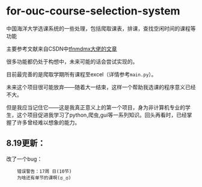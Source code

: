 # for-ouc-course-selection-system
中国海洋大学选课系统的一些处理，包括爬取课表，排课，查找空闲时间的课程等功能

主要参考文献来自CSDN中[tfnmdmx大佬的文章](https://blog.csdn.net/tfnmdmx/article/details/119023381)

很多功能都仍处于构想中，未来可能的话会尝试实现的。

目前最完善的是爬取学期所有课程至excel（详情参考`main.py`）。

未来这个项目很可能放弃——随着大一结束，这样一个帮助我选课的程序意义已经不大。

但是我应当记住它——这是我真正意义上的第一个项目，身为非计算机专业的学生，这个项目促进我学习了python,爬虫,gui等一系列知识。回头再看时，已经掌握了许多曾经难以想象的能力。

## 8.19更新：

改了一个bug：
```
    错误警告：17周 日(10节)
    为啥还有单节的课啊(ಥ_ಥ)
```
